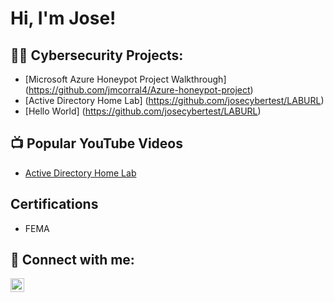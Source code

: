 <h1>Hi, I'm Jose! </h1>

<h2>👨‍💻 Cybersecurity Projects:</h2>

- [Microsoft Azure Honeypot Project Walkthrough] (https://github.com/jmcorral4/Azure-honeypot-project)
- [Active Directory Home Lab] (https://github.com/josecybertest/LABURL)
- [Hello World] (https://github.com/josecybertest/LABURL)


<h2>📺 Popular YouTube Videos</h2>

- [Active Directory Home Lab](https://www.youtube.com/watch?v=a83ASGn_V_s)

<h2> Certifications</h2>

- FEMA 

<h2> 🤳 Connect with me:</h2>

[<img align="left" alt="JoseCorral | LinkedIn" width="22px" src="https://cdn.jsdelivr.net/npm/simple-icons@v3/icons/linkedin.svg" />][linkedin]



[linkedin]: https://linkedin.com/in/jose-corral-863763208/

<!--
**joshmadakor1/joshmadakor1** is a ✨ _special_ ✨ repository because its `README.md` (this file) appears on your GitHub profile.

Here are some ideas to get you started:

- 🔭 I’m currently working on ...
- 🌱 I’m currently learning ...
- 👯 I’m looking to collaborate on ...
- 🤔 I’m looking for help with ...
- 💬 Ask me about ...
- 📫 How to reach me: ...
- 😄 Pronouns: ...
- ⚡ Fun fact: ...
-->
